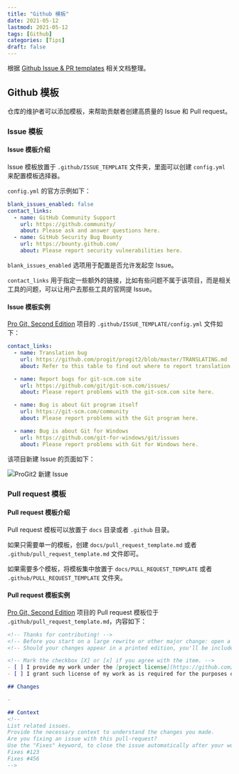 ```yaml
---
title: "Github 模板"
date: 2021-05-12
lastmod: 2021-05-12
tags: [Github]
categories: [Tips]
draft: false
---
```


根据 [Github Issue & PR templates](https://docs.github.com/en/communities/using-templates-to-encourage-useful-issues-and-pull-requests) 相关文档整理。

<!--more-->

## Github 模板

仓库的维护者可以添加模板，来帮助贡献者创建高质量的 Issue 和 Pull request。

### Issue 模板

#### Issue 模板介绍

Issue 模板放置于 `.github/ISSUE_TEMPLATE` 文件夹，里面可以创建 `config.yml` 来配置模板选择器。

`config.yml` 的官方示例如下：

```yaml
blank_issues_enabled: false
contact_links:
  - name: GitHub Community Support
    url: https://github.community/
    about: Please ask and answer questions here.
  - name: GitHub Security Bug Bounty
    url: https://bounty.github.com/
    about: Please report security vulnerabilities here.
```

`blank_issues_enabled` 选项用于配置是否允许发起空 Issue。

`contact_links` 用于指定一些额外的链接，比如有些问题不属于该项目，而是相关工具的问题，可以让用户去那些工具的官网提 Issue。

#### Issue 模板实例

[Pro Git, Second Edition](https://github.com/progit/progit2) 项目的 `.github/ISSUE_TEMPLATE/config.yml` 文件如下：

```yaml
contact_links:
  - name: Translation bug
    url: https://github.com/progit/progit2/blob/master/TRANSLATING.md
    about: Refer to this table to find out where to report translation bugs.

  - name: Report bugs for git-scm.com site
    url: https://github.com/git/git-scm.com/issues/
    about: Please report problems with the git-scm.com site here.

  - name: Bug is about Git program itself
    url: https://git-scm.com/community
    about: Please report problems with the Git program here.

  - name: Bug is about Git for Windows
    url: https://github.com/git-for-windows/git/issues
    about: Please report problems with Git for Windows here.
```

该项目新建 Issue 的页面如下：

![ProGit2 新建 Issue](/images/tips/progit2-issue.png)

### Pull request 模板

#### Pull request 模板介绍

Pull request 模板可以放置于 `docs` 目录或者 `.github` 目录。

如果只需要单一的模板，创建 `docs/pull_request_template.md` 或者 `.github/pull_request_template.md` 文件即可。

如果需要多个模板，将模板集中放置于 `docs/PULL_REQUEST_TEMPLATE` 或者 `.github/PULL_REQUEST_TEMPLATE` 文件夹。

#### Pull request 模板实例

[Pro Git, Second Edition](https://github.com/progit/progit2) 项目的 Pull request 模板位于 `.github/pull_request_template.md`，内容如下：

```markdown
<!-- Thanks for contributing! -->
<!-- Before you start on a large rewrite or other major change: open a new issue first, to discuss the proposed changes. -->
<!-- Should your changes appear in a printed edition, you'll be included in the contributors list. -->

<!-- Mark the checkbox [X] or [x] if you agree with the item. -->
- [ ] I provide my work under the [project license](https://github.com/progit/progit2/blob/master/LICENSE.asc).
- [ ] I grant such license of my work as is required for the purposes of future print editions to [Ben Straub](https://github.com/ben) and [Scott Chacon](https://github.com/schacon).

## Changes

- 

## Context
<!--
List related issues.
Provide the necessary context to understand the changes you made.
Are you fixing an issue with this pull-request?
Use the "Fixes" keyword, to close the issue automatically after your work is merged.
Fixes #123
Fixes #456
-->
```
